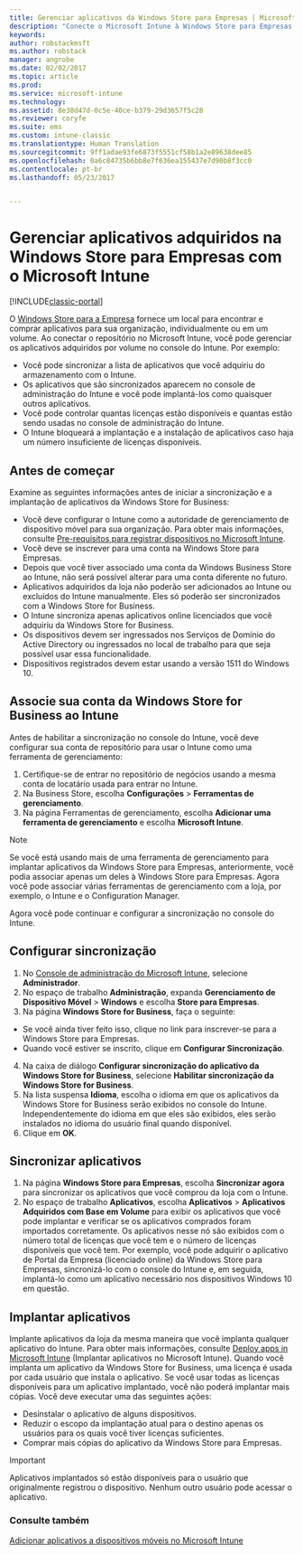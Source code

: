 ```yaml
---
title: Gerenciar aplicativos da Windows Store para Empresas | Microsoft Docs
description: "Conecte o Microsoft Intune à Windows Store para Empresas se deseja gerenciar e implantar aplicativos adquiridos por volume no console do Intune"
keywords: 
author: robstackmsft
ms.author: robstack
manager: angrobe
ms.date: 02/02/2017
ms.topic: article
ms.prod: 
ms.service: microsoft-intune
ms.technology: 
ms.assetid: 8e38d47d-0c5e-40ce-b379-29d3657f5c28
ms.reviewer: coryfe
ms.suite: ems
ms.custom: intune-classic
ms.translationtype: Human Translation
ms.sourcegitcommit: 9ff1adae93fe6873f5551cf58b1a2e89638dee85
ms.openlocfilehash: 0a6c84735b6bb8e7f636ea155437e7d90b8f3cc0
ms.contentlocale: pt-br
ms.lasthandoff: 05/23/2017


---
```


# <a name="manage-apps-you-purchased-from-the-windows-store-for-business-with-microsoft-intune"></a>Gerenciar aplicativos adquiridos na Windows Store para Empresas com o Microsoft Intune

[!INCLUDE[classic-portal](../includes/classic-portal.md)]

O [Windows Store para a Empresa](https://www.microsoft.com/business-store) fornece um local para encontrar e comprar aplicativos para sua organização, individualmente ou em um volume. Ao conectar o repositório no Microsoft Intune, você pode gerenciar os aplicativos adquiridos por volume no console do Intune. Por exemplo:
* Você pode sincronizar a lista de aplicativos que você adquiriu do armazenamento com o Intune.
* Os aplicativos que são sincronizados aparecem no console de administração do Intune e você pode implantá-los como quaisquer outros aplicativos.
* Você pode controlar quantas licenças estão disponíveis e quantas estão sendo usadas no console de administração do Intune.
* O Intune bloqueará a implantação e a instalação de aplicativos caso haja um número insuficiente de licenças disponíveis.

## <a name="before-you-start"></a>Antes de começar
Examine as seguintes informações antes de iniciar a sincronização e a implantação de aplicativos da Windows Store for Business:
* Você deve configurar o Intune como a autoridade de gerenciamento de dispositivo móvel para sua organização. Para obter mais informações, consulte [Pre-requisitos para registrar dispositivos no Microsoft Intune](prerequisites-for-enrollment.md).
* Você deve se inscrever para uma conta na Windows Store para Empresas.
* Depois que você tiver associado uma conta da Windows Business Store ao Intune, não será possível alterar para uma conta diferente no futuro.
* Aplicativos adquiridos da loja não poderão ser adicionados ao Intune ou excluídos do Intune manualmente. Eles só poderão ser sincronizados com a Windows Store for Business.
* O Intune sincroniza apenas aplicativos online licenciados que você adquiriu da Windows Store for Business.
* Os dispositivos devem ser ingressados nos Serviços de Domínio do Active Directory ou ingressados no local de trabalho para que seja possível usar essa funcionalidade.
* Dispositivos registrados devem estar usando a versão 1511 do Windows 10.

## <a name="associate-your-windows-store-for-business-account-with-intune"></a>Associe sua conta da Windows Store for Business ao Intune
Antes de habilitar a sincronização no console do Intune, você deve configurar sua conta de repositório para usar o Intune como uma ferramenta de gerenciamento:
1. Certifique-se de entrar no repositório de negócios usando a mesma conta de locatário usada para entrar no Intune.
2. Na Business Store, escolha **Configurações** > **Ferramentas de gerenciamento**.
3. Na página Ferramentas de gerenciamento, escolha **Adicionar uma ferramenta de gerenciamento** e escolha **Microsoft Intune**.

> [!NOTE]
> Se você está usando mais de uma ferramenta de gerenciamento para implantar aplicativos da Windows Store para Empresas, anteriormente, você podia associar apenas um deles à Windows Store para Empresas. Agora você pode associar várias ferramentas de gerenciamento com a loja, por exemplo, o Intune e o Configuration Manager.

Agora você pode continuar e configurar a sincronização no console do Intune.

## <a name="configure-synchronization"></a>Configurar sincronização

1. No [Console de administração do Microsoft Intune](https://manage.microsoft.com), selecione **Administrador**.
2. No espaço de trabalho **Administração**, expanda **Gerenciamento de Dispositivo Móvel** > **Windows** e escolha **Store para Empresas**.
3. Na página **Windows Store for Business**, faça o seguinte:
 * Se você ainda tiver feito isso, clique no link para inscrever-se para a Windows Store para Empresas.
 * Quando você estiver se inscrito, clique em **Configurar Sincronização**.
4. Na caixa de diálogo **Configurar sincronização do aplicativo da Windows Store for Business**, selecione **Habilitar sincronização da Windows Store for Business**.
5. Na lista suspensa **Idioma**, escolha o idioma em que os aplicativos da Windows Store for Business serão exibidos no console do Intune. Independentemente do idioma em que eles são exibidos, eles serão instalados no idioma do usuário final quando disponível.
6. Clique em **OK**.

## <a name="synchronize-apps"></a>Sincronizar aplicativos

1. Na página **Windows Store para Empresas**, escolha **Sincronizar agora** para sincronizar os aplicativos que você comprou da loja com o Intune.
2. No espaço de trabalho **Aplicativos**, escolha **Aplicativos** > **Aplicativos Adquiridos com Base em Volume** para exibir os aplicativos que você pode implantar e verificar se os aplicativos comprados foram importados corretamente. Os aplicativos nesse nó são exibidos com o número total de licenças que você tem e o número de licenças disponíveis que você tem.
Por exemplo, você pode adquirir o aplicativo de Portal da Empresa (licenciado online) da Windows Store para Empresas, sincronizá-lo com o console do Intune e, em seguida, implantá-lo como um aplicativo necessário nos dispositivos Windows 10 em questão. 


## <a name="deploy-apps"></a>Implantar aplicativos

Implante aplicativos da loja da mesma maneira que você implanta qualquer aplicativo do Intune. Para obter mais informações, consulte [Deploy apps in Microsoft Intune](deploy-apps-in-microsoft-intune.md) (Implantar aplicativos no Microsoft Intune).
Quando você implanta um aplicativo da Windows Store for Business, uma licença é usada por cada usuário que instala o aplicativo. Se você usar todas as licenças disponíveis para um aplicativo implantado, você não poderá implantar mais cópias. Você deve executar uma das seguintes ações:
* Desinstalar o aplicativo de alguns dispositivos.
* Reduzir o escopo da implantação atual para o destino apenas os usuários para os quais você tiver licenças suficientes.
* Comprar mais cópias do aplicativo da Windows Store para Empresas.

> [!Important]
> Aplicativos implantados só estão disponíveis para o usuário que originalmente registrou o dispositivo. Nenhum outro usuário pode acessar o aplicativo.


### <a name="see-also"></a>Consulte também
[Adicionar aplicativos a dispositivos móveis no Microsoft Intune](add-apps-for-mobile-devices-in-microsoft-intune.md)

